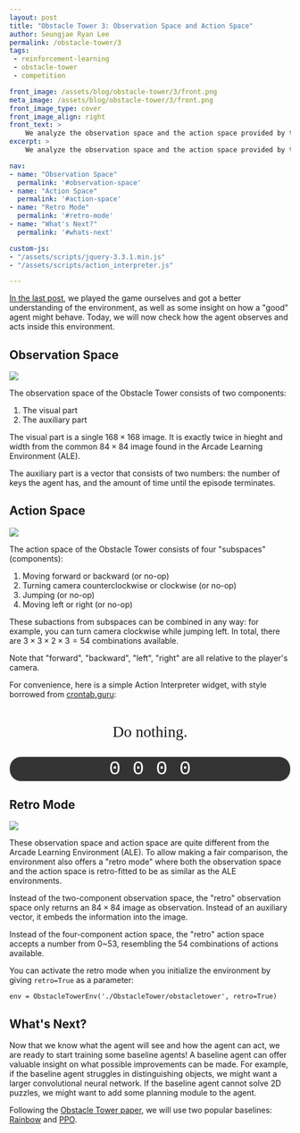 ```yaml
---
layout: post
title: "Obstacle Tower 3: Observation Space and Action Space"
author: Seungjae Ryan Lee
permalink: /obstacle-tower/3
tags:
 - reinforcement-learning
 - obstacle-tower
 - competition

front_image: /assets/blog/obstacle-tower/3/front.png
meta_image: /assets/blog/obstacle-tower/3/front.png
front_image_type: cover
front_image_align: right
front_text: >
    We analyze the observation space and the action space provided by the Obstacle Tower environment.
excerpt: >
    We analyze the observation space and the action space provided by the Obstacle Tower environment.

nav:
- name: "Observation Space"
  permalink: '#observation-space'
- name: "Action Space"
  permalink: '#action-space'
- name: "Retro Mode"
  permalink: '#retro-mode'
- name: "What's Next?"
  permalink: '#whats-next'

custom-js:
- "/assets/scripts/jquery-3.3.1.min.js"
- "/assets/scripts/action_interpreter.js"

---
```


[In the last post](/obstacle-tower/2), we played the game ourselves and got a better understanding of the environment, as well as some insight on how a "good" agent might behave. Today, we will now check how the agent observes and acts inside this environment.

## Observation Space

<div class="mdl-grid">
  <div class="mdl-layout-spacer"></div>
  <div class="mdl-cell mdl-cell--8-col mdl-cell--8-col-desktop mdl-cell--8-col-tablet mdl-cell--12-col-phone mdl-cell--hide-phone">
    <img src="{{absolute_url}}/assets/blog/obstacle-tower/3/observation_space.png">
  </div>
  <div class="mdl-layout-spacer"></div>
</div>

The observation space of the Obstacle Tower consists of two components:

1. The visual part
2. The auxiliary part 

The visual part is a single $168 \times 168$ image. It is exactly twice in hieght and width from the common $84 \times 84$ image found in the Arcade Learning Environment (ALE).

The auxiliary part is a vector that consists of two numbers: the number of keys the agent has, and the amount of time until the episode terminates.

## Action Space

<div class="mdl-grid">
  <div class="mdl-layout-spacer"></div>
  <div class="mdl-cell mdl-cell--12-col mdl-cell--12-col-desktop mdl-cell--8-col-tablet mdl-cell--12-col-phone mdl-cell--hide-phone">
    <img src="{{absolute_url}}/assets/blog/obstacle-tower/3/action_space.png">
  </div>
  <div class="mdl-layout-spacer"></div>
</div>

The action space of the Obstacle Tower consists of four "subspaces" (components):

1. Moving forward or backward (or no-op)
2. Turning camera counterclockwise or clockwise (or no-op)
3. Jumping (or no-op)
4. Moving left or right (or no-op)

These subactions from subspaces can be combined in any way: for example, you can turn camera clockwise while jumping left. In total, there are $3 \times 3 \times 2 \times 3 = 54$ combinations available.

Note that "forward", "backward", "left", "right" are all relative to the player's camera.

For convenience, here is a simple Action Interpreter widget, with style borrowed from [crontab.guru](https://crontab.guru/):

<style>
  #action-interpreter-div {
    margin-bottom: 1em;
    margin-top: 1em;
  }
  #action-interpretation {
    text-align: center;
    font-size: 200%;
    font-family: Georgia, serif;
    min-height: 2.2em;
    display: -ms-flexbox;
    display: flex;
    -ms-flex-pack: end;
    justify-content: flex-end;
    -ms-flex-line-pack: end;
    align-content: flex-end;
    -ms-flex-direction: column;
    flex-direction: column;
    margin-top: 0.5em;
  }
  #action-interpreter {
    font-family: "Courier New", Courier, monospace;
    text-align: center;
    font-size: 250%;
    width: 100%;
    background-color: #333333;
    border: 1px solid #cccccc;
    border-radius: 0.6em;
    color: #ffffff;
    padding-top: 0.075rem;
  }
</style>
<div id="action-interpreter-div">
  <p id="action-interpretation">Do nothing.</p>
  <input id="action-interpreter" type="text" value="0 0 0 0">
</div>

## Retro Mode

<div class="mdl-grid">
  <div class="mdl-layout-spacer"></div>
  <div class="mdl-cell mdl-cell--6-col mdl-cell--6-col-desktop mdl-cell--4-col-tablet mdl-cell--12-col-phone mdl-cell--hide-phone">
    <img src="{{absolute_url}}/assets/blog/obstacle-tower/3/observation_space_retro.png">
  </div>
  <div class="mdl-layout-spacer"></div>
</div>

These observation space and action space are quite different from the Arcade Learning Environment (ALE). To allow making a fair comparison, the environment also offers a "retro mode" where both the observation space and the action space is retro-fitted to be as similar as the ALE environments.

Instead of the two-component observation space, the "retro" observation space only returns an $84 \times 84$ image as observation. Instead of an auxiliary vector, it embeds the information into the image.

Instead of the four-component action space, the "retro" action space accepts a number from 0~53, resembling the 54 combinations of actions available.

You can activate the retro mode when you initialize the environment by giving `retro=True` as a parameter:

```
env = ObstacleTowerEnv('./ObstacleTower/obstacletower', retro=True)
```

## What's Next?

Now that we know what the agent will see and how the agent can act, we are ready to start training some baseline agents! A baseline agent can offer valuable insight on what possible improvements can be made. For example, if the baseline agent struggles in distinguishing objects, we might want a larger convolutional neural network. If the baseline agent cannot solve 2D puzzles, we might want to add some planning module to the agent.

Following the [Obstacle Tower paper](https://storage.googleapis.com/obstacle-tower-build/Obstacle_Tower_Paper_Final.pdf), we will use two popular baselines: [Rainbow](https://arxiv.org/abs/1710.02298) and [PPO](https://arxiv.org/abs/1707.06347).
